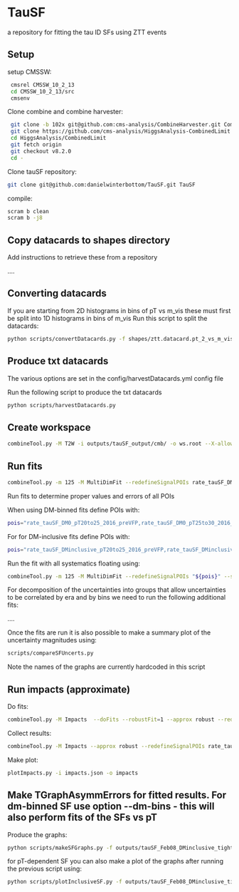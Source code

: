 # TauSF
a repository for fitting the tau ID SFs using ZTT events

## Setup

setup CMSSW:

```bash
 cmsrel CMSSW_10_2_13
 cd CMSSW_10_2_13/src
 cmsenv
``` 
Clone combine and combine harvester:

```bash
 git clone -b 102x git@github.com:cms-analysis/CombineHarvester.git CombineHarvester
 git clone https://github.com/cms-analysis/HiggsAnalysis-CombinedLimit.git HiggsAnalysis/CombinedLimit
 cd HiggsAnalysis/CombinedLimit
 git fetch origin
 git checkout v8.2.0
 cd -
```

Clone tauSF repository:

```bash
git clone git@github.com:danielwinterbottom/TauSF.git TauSF
```

compile:

```bash
scram b clean
scram b -j8
``` 

## Copy datacards to shapes directory

Add instructions to retrieve these from a repository

....

## Converting datacards

If you are starting from 2D histograms in bins of pT vs m_vis these must first be split into
1D histograms in bins of m_vis
Run this script to split the datacards:

```bash
python scripts/convertDatacards.py -f shapes/ztt.datacard.pt_2_vs_m_vis.mt.2017.root
```

## Produce txt datacards

The various options are set in the config/harvestDatacards.yml config file 

Run the following script to produce the txt datacards
```bash
python scripts/harvestDatacards.py
```

## Create workspace

```bash
combineTool.py -M T2W -i outputs/tauSF_output/cmb/ -o ws.root --X-allow-no-signal
```

## Run fits 

```bash
combineTool.py -m 125 -M MultiDimFit --redefineSignalPOIs rate_tauSF_DMinclusive_pT20to25_2018 --saveFitResult -d outputs/tauSF_output/cmb/ws.root --there -n ".ztt.bestfit"  --X-rtd MINIMIZER_analytic --expectSignal 0 --cminDefaultMinimizerStrategy 0 --cminDefaultMinimizerTolerance 0.1 --robustHesse
```

Run fits to determine proper values and errors of all POIs

When using DM-binned fits define POIs with:

```bash
pois="rate_tauSF_DM0_pT20to25_2016_preVFP,rate_tauSF_DM0_pT25to30_2016_preVFP,rate_tauSF_DM0_pT30to35_2016_preVFP,rate_tauSF_DM0_pT35to40_2016_preVFP,rate_tauSF_DM0_pT40to50_2016_preVFP,rate_tauSF_DM0_pT50to60_2016_preVFP,rate_tauSF_DM0_pT60to80_2016_preVFP,rate_tauSF_DM0_pT80to100_2016_preVFP,rate_tauSF_DM0_pT100to200_2016_preVFP,rate_tauSF_DM1_pT20to25_2016_preVFP,rate_tauSF_DM1_pT25to30_2016_preVFP,rate_tauSF_DM1_pT30to35_2016_preVFP,rate_tauSF_DM1_pT35to40_2016_preVFP,rate_tauSF_DM1_pT40to50_2016_preVFP,rate_tauSF_DM1_pT50to60_2016_preVFP,rate_tauSF_DM1_pT60to80_2016_preVFP,rate_tauSF_DM1_pT80to100_2016_preVFP,rate_tauSF_DM1_pT100to200_2016_preVFP,rate_tauSF_DM10_pT20to25_2016_preVFP,rate_tauSF_DM10_pT25to30_2016_preVFP,rate_tauSF_DM10_pT30to35_2016_preVFP,rate_tauSF_DM10_pT35to40_2016_preVFP,rate_tauSF_DM10_pT40to50_2016_preVFP,rate_tauSF_DM10_pT50to60_2016_preVFP,rate_tauSF_DM10_pT60to80_2016_preVFP,rate_tauSF_DM10_pT80to100_2016_preVFP,rate_tauSF_DM10_pT100to200_2016_preVFP,rate_tauSF_DM11_pT20to25_2016_preVFP,rate_tauSF_DM11_pT25to30_2016_preVFP,rate_tauSF_DM11_pT30to35_2016_preVFP,rate_tauSF_DM11_pT35to40_2016_preVFP,rate_tauSF_DM11_pT40to50_2016_preVFP,rate_tauSF_DM11_pT50to60_2016_preVFP,rate_tauSF_DM11_pT60to80_2016_preVFP,rate_tauSF_DM11_pT80to100_2016_preVFP,rate_tauSF_DM11_pT100to200_2016_preVFP,rate_tauSF_DM0_pT20to25_2016_postVFP,rate_tauSF_DM0_pT25to30_2016_postVFP,rate_tauSF_DM0_pT30to35_2016_postVFP,rate_tauSF_DM0_pT35to40_2016_postVFP,rate_tauSF_DM0_pT40to50_2016_postVFP,rate_tauSF_DM0_pT50to60_2016_postVFP,rate_tauSF_DM0_pT60to80_2016_postVFP,rate_tauSF_DM0_pT80to100_2016_postVFP,rate_tauSF_DM0_pT100to200_2016_postVFP,rate_tauSF_DM1_pT20to25_2016_postVFP,rate_tauSF_DM1_pT25to30_2016_postVFP,rate_tauSF_DM1_pT30to35_2016_postVFP,rate_tauSF_DM1_pT35to40_2016_postVFP,rate_tauSF_DM1_pT40to50_2016_postVFP,rate_tauSF_DM1_pT50to60_2016_postVFP,rate_tauSF_DM1_pT60to80_2016_postVFP,rate_tauSF_DM1_pT80to100_2016_postVFP,rate_tauSF_DM1_pT100to200_2016_postVFP,rate_tauSF_DM10_pT20to25_2016_postVFP,rate_tauSF_DM10_pT25to30_2016_postVFP,rate_tauSF_DM10_pT30to35_2016_postVFP,rate_tauSF_DM10_pT35to40_2016_postVFP,rate_tauSF_DM10_pT40to50_2016_postVFP,rate_tauSF_DM10_pT50to60_2016_postVFP,rate_tauSF_DM10_pT60to80_2016_postVFP,rate_tauSF_DM10_pT80to100_2016_postVFP,rate_tauSF_DM10_pT100to200_2016_postVFP,rate_tauSF_DM11_pT20to25_2016_postVFP,rate_tauSF_DM11_pT25to30_2016_postVFP,rate_tauSF_DM11_pT30to35_2016_postVFP,rate_tauSF_DM11_pT35to40_2016_postVFP,rate_tauSF_DM11_pT40to50_2016_postVFP,rate_tauSF_DM11_pT50to60_2016_postVFP,rate_tauSF_DM11_pT60to80_2016_postVFP,rate_tauSF_DM11_pT80to100_2016_postVFP,rate_tauSF_DM11_pT100to200_2016_postVFP,rate_tauSF_DM0_pT20to25_2017,rate_tauSF_DM0_pT25to30_2017,rate_tauSF_DM0_pT30to35_2017,rate_tauSF_DM0_pT35to40_2017,rate_tauSF_DM0_pT40to50_2017,rate_tauSF_DM0_pT50to60_2017,rate_tauSF_DM0_pT60to80_2017,rate_tauSF_DM0_pT80to100_2017,rate_tauSF_DM0_pT100to200_2017,rate_tauSF_DM1_pT20to25_2017,rate_tauSF_DM1_pT25to30_2017,rate_tauSF_DM1_pT30to35_2017,rate_tauSF_DM1_pT35to40_2017,rate_tauSF_DM1_pT40to50_2017,rate_tauSF_DM1_pT50to60_2017,rate_tauSF_DM1_pT60to80_2017,rate_tauSF_DM1_pT80to100_2017,rate_tauSF_DM1_pT100to200_2017,rate_tauSF_DM10_pT20to25_2017,rate_tauSF_DM10_pT25to30_2017,rate_tauSF_DM10_pT30to35_2017,rate_tauSF_DM10_pT35to40_2017,rate_tauSF_DM10_pT40to50_2017,rate_tauSF_DM10_pT50to60_2017,rate_tauSF_DM10_pT60to80_2017,rate_tauSF_DM10_pT80to100_2017,rate_tauSF_DM10_pT100to200_2017,rate_tauSF_DM11_pT20to25_2017,rate_tauSF_DM11_pT25to30_2017,rate_tauSF_DM11_pT30to35_2017,rate_tauSF_DM11_pT35to40_2017,rate_tauSF_DM11_pT40to50_2017,rate_tauSF_DM11_pT50to60_2017,rate_tauSF_DM11_pT60to80_2017,rate_tauSF_DM11_pT80to100_2017,rate_tauSF_DM11_pT100to200_2017,rate_tauSF_DM0_pT20to25_2018,rate_tauSF_DM0_pT25to30_2018,rate_tauSF_DM0_pT30to35_2018,rate_tauSF_DM0_pT35to40_2018,rate_tauSF_DM0_pT40to50_2018,rate_tauSF_DM0_pT50to60_2018,rate_tauSF_DM0_pT60to80_2018,rate_tauSF_DM0_pT80to100_2018,rate_tauSF_DM0_pT100to200_2018,rate_tauSF_DM1_pT20to25_2018,rate_tauSF_DM1_pT25to30_2018,rate_tauSF_DM1_pT30to35_2018,rate_tauSF_DM1_pT35to40_2018,rate_tauSF_DM1_pT40to50_2018,rate_tauSF_DM1_pT50to60_2018,rate_tauSF_DM1_pT60to80_2018,rate_tauSF_DM1_pT80to100_2018,rate_tauSF_DM1_pT100to200_2018,rate_tauSF_DM10_pT20to25_2018,rate_tauSF_DM10_pT25to30_2018,rate_tauSF_DM10_pT30to35_2018,rate_tauSF_DM10_pT35to40_2018,rate_tauSF_DM10_pT40to50_2018,rate_tauSF_DM10_pT50to60_2018,rate_tauSF_DM10_pT60to80_2018,rate_tauSF_DM10_pT80to100_2018,rate_tauSF_DM10_pT100to200_2018,rate_tauSF_DM11_pT20to25_2018,rate_tauSF_DM11_pT25to30_2018,rate_tauSF_DM11_pT30to35_2018,rate_tauSF_DM11_pT35to40_2018,rate_tauSF_DM11_pT40to50_2018,rate_tauSF_DM11_pT50to60_2018,rate_tauSF_DM11_pT60to80_2018,rate_tauSF_DM11_pT80to100_2018,rate_tauSF_DM11_pT100to200_2018"
```


For for DM-inclusive fits define POIs with:

```bash
pois="rate_tauSF_DMinclusive_pT20to25_2016_preVFP,rate_tauSF_DMinclusive_pT25to30_2016_preVFP,rate_tauSF_DMinclusive_pT30to35_2016_preVFP,rate_tauSF_DMinclusive_pT35to40_2016_preVFP,rate_tauSF_DMinclusive_pT40to50_2016_preVFP,rate_tauSF_DMinclusive_pT50to60_2016_preVFP,rate_tauSF_DMinclusive_pT60to80_2016_preVFP,rate_tauSF_DMinclusive_pT80to100_2016_preVFP,rate_tauSF_DMinclusive_pT100to200_2016_preVFP,rate_tauSF_DMinclusive_pT20to25_2016_postVFP,rate_tauSF_DMinclusive_pT25to30_2016_postVFP,rate_tauSF_DMinclusive_pT30to35_2016_postVFP,rate_tauSF_DMinclusive_pT35to40_2016_postVFP,rate_tauSF_DMinclusive_pT40to50_2016_postVFP,rate_tauSF_DMinclusive_pT50to60_2016_postVFP,rate_tauSF_DMinclusive_pT60to80_2016_postVFP,rate_tauSF_DMinclusive_pT80to100_2016_postVFP,rate_tauSF_DMinclusive_pT100to200_2016_postVFP,rate_tauSF_DMinclusive_pT20to25_2017,rate_tauSF_DMinclusive_pT25to30_2017,rate_tauSF_DMinclusive_pT30to35_2017,rate_tauSF_DMinclusive_pT35to40_2017,rate_tauSF_DMinclusive_pT40to50_2017,rate_tauSF_DMinclusive_pT50to60_2017,rate_tauSF_DMinclusive_pT60to80_2017,rate_tauSF_DMinclusive_pT80to100_2017,rate_tauSF_DMinclusive_pT100to200_2017,rate_tauSF_DMinclusive_pT20to25_2018,rate_tauSF_DMinclusive_pT25to30_2018,rate_tauSF_DMinclusive_pT30to35_2018,rate_tauSF_DMinclusive_pT35to40_2018,rate_tauSF_DMinclusive_pT40to50_2018,rate_tauSF_DMinclusive_pT50to60_2018,rate_tauSF_DMinclusive_pT60to80_2018,rate_tauSF_DMinclusive_pT80to100_2018,rate_tauSF_DMinclusive_pT100to200_2018"
```

Run the fit with all systematics floating using:

```bash
combineTool.py -m 125 -M MultiDimFit --redefineSignalPOIs "${pois}" --saveWorkspace --X-rtd MINIMIZER_analytic --expectSignal 0 --cminDefaultMinimizerStrategy 0 --cminDefaultMinimizerTolerance 0.1 --algo singles --cl=0.68 --there -n ".ztt.bestfit.singles" -d outputs/tauSF_output_DMinclusive_mTLt60_newsysts_v4/cmb/ws.root
```

For decomposition of the uncertainties into groups that allow uncertainties to be correlated by era and by bins we need to run the following additional fits:

....

Once the fits are run it is also possible to make a summary plot of the uncertainty magnitudes using:

```bash
scripts/compareSFUncerts.py 
```

Note the names of the graphs are currently hardcoded in this script

## Run impacts (approximate)

Do fits:
```bash
combineTool.py -M Impacts  --doFits --robustFit=1 --approx robust --redefineSignalPOIs rate_tauSF_DM1_pT40to50_2018 -d outputs/tauSF_output_DMbinned/cmb/ws.root  -n ".ztt.impacts"  --X-rtd MINIMIZER_analytic --cminDefaultMinimizerStrategy 0 --cminDefaultMinimizerTolerance 0.1 -m 125
```
Collect results:

```bash
combineTool.py -M Impacts --approx robust --redefineSignalPOIs rate_tauSF_DM1_pT40to50_2018 -d outputs/tauSF_output_DMbinned/cmb/ws.root  -n ".ztt.impacts" -o impacts.json -m 125
```

Make plot:
```bash
plotImpacts.py -i impacts.json -o impacts
```

## Make TGraphAsymmErrors for fitted results. For dm-binned SF use option --dm-bins - this will also perform fits of the SFs vs pT 

Produce the graphs:

```bash
python scripts/makeSFGraphs.py -f outputs/tauSF_Feb08_DMinclusive_tightVsE_mTLt30/cmb/higgsCombine.ztt.bestfit.singles.MultiDimFit.mH125.root
```

for pT-dependent SF you can also make a plot of the graphs after running the previous script using:

```bash
python scripts/plotInclusiveSF.py -f outputs/tauSF_Feb08_DMinclusive_tightVsE_mTLt30/cmb/higgsCombine.ztt.bestfit.singles.MultiDimFit.mH125.TGraphAsymmErrors.root
```
